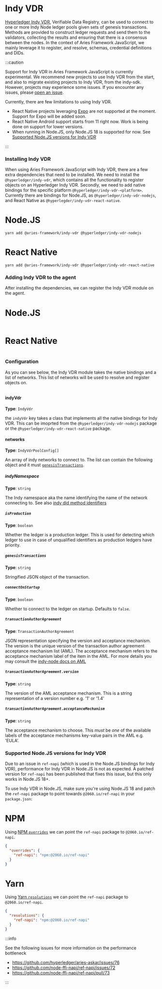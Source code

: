 # Indy VDR

[Hyperledger Indy VDR](https://github.com/hyperledger/indy-vdr), Verifiable Data Registry, can be used to connect to one or more Indy Node ledger pools given sets of genesis transactions. Methods are provided to construct ledger requests and send them to the validators, collecting the results and ensuring that there is a consensus between the nodes. In the context of Aries Framework JavaScript, we mainly leverage it to register, and resolve, schemas, credential definitions and DIDs.

:::caution

Support for Indy VDR in Aries Framework JavaScript is currently experimental. We recommend new projects to use Indy VDR from the start, and also to migrate existing projects to Indy VDR, from the indy-sdk. However, projects may experience some issues. If you encounter any issues, please [open an issue](https://github.com/hyperledger/aries-framework-javascript/issues/new).

Currently, there are few limitations to using Indy VDR.

- React Native projects leveraging [Expo](https://expo.dev) are not supported at the moment. Support for Expo will be added soon.
- React Native Android support starts from 11 right now. Work is being done on support for lower versions.
- When running in Node.JS, only Node.JS 18 is supported for now. See [Supported Node.JS versions for Indy VDR](#supported-nodejs-versions-for-indy-vdr)

:::

### Installing Indy VDR

When using Aries Framework JavaScript with Indy VDR, there are a few extra dependencies that need to be installed. We need to install the `@hyperledger/indy-vdr`, which contains all the functionality to register objects on an Hyperledger Indy VDR. Secondly, we need to add native bindings for the specific platform `@hyperledger/indy-vdr-<platform>`. Currently there are bindings for Node.JS, as `@hyperledger/indy-vdr-nodejs`, and React Native as `@hyperlegder/indy-vdr-react-native`.

<!--tabs-->

# Node.JS

```console
yarn add @aries-framework/indy-vdr @hyperledger/indy-vdr-nodejs
```

# React Native

```console
yarn add @aries-framework/indy-vdr @hyperledger/indy-vdr-react-native
```

<!--/tabs-->

### Adding Indy VDR to the agent

After installing the dependencies, we can register the Indy VDR module on the agent.

<!--tabs-->

# Node.JS

```typescript showLineNumbers set-up-indy-vdr.ts section-1

```

# React Native

```typescript showLineNumbers set-up-indy-vdr-rn.ts section-1

```

<!--/tabs-->

### Configuration

As you can see below, the Indy VDR module takes the native bindings and a list of networks. This list of networks will be used to resolve and register objects on.

```typescript typescript showLineNumbers set-up-indy-vdr-config.ts section-1

```

#### indyVdr

**Type**: `IndyVdr`

the `indyVdr` key takes a class that implements all the native bindings for Indy VDR. This can be imoprted from the `@hyperledger/indy-vdr-nodejs` package or the `@hyperledger/indy-vdr-react-native` package.

#### networks

**Type**: `IndyVdrPoolConfig[]`

An array of indy networks to connect to. The list can contain the following object and it must [`genesisTransactions`](#indyledgersgenesistransactions).

##### indyNamespace

**Type**: `string`

The Indy namespace aka the name identifying the name of the network connecting to. See also [indy did method identifiers](https://hyperledger.github.io/indy-did-method/#indy-did-method-identifiers)

##### `isProduction`

**Type**: `boolean`

Whether the ledger is a production ledger. This is used for detecting which ledger to use in case of unqualified identifiers as production ledgers have priority.

##### `genesisTransactions`

**Type**: `string`

Stringified JSON object of the transaction.

##### `connectOnStartup`

**Type**: `boolean`

Whether to connect to the ledger on startup. Defaults to `false`.

##### `transactionAuthorAgreement`

**Type**: `TransactionAuthorAgreement`

JSON representation specifying the version and acceptance mechanism. The version is the unique version of the transaction author agreement acceptance mechanism list (AML). The acceptance mechanism refers to the acceptance mechanism label of the item in the AML. For more details you may consult the [indy-node docs on AML](https://github.com/hyperledger/indy-node/blob/master/docs/source/transactions.md#transaction_author_agreement_aml)

##### `transactionAuthorAgreement.version`

**Type**: `string`

The version of the AML acceptance mechanism. This is a string representation of a version number e.g. '1' or '1.4'

##### `transactionAuthorAgreement.acceptanceMechanism`

**Type**: `string`

The acceptance mechanism to choose. This _must_ be _one_ of the available labels of the acceptance mechanisms key-value pairs in the AML e.g. 'EULA'.

### Supported Node.JS versions for Indy VDR

Due to an issue in `ref-napi` (which is used in the Node.JS bindings for Indy VDR), performance for Indy VDR in Node.JS is not as expected. A patched version for `ref-napi` has been published that fixes this issue, but this only works in Node.JS 18+.

To use Indy VDR in Node.JS, make sure you're using Node.JS 18 and patch the `ref-napi` package to point towards `@2060.io/ref-napi` in your `package.json`:

<!--tabs-->

# NPM

Using [NPM `overrides`](https://docs.npmjs.com/cli/v9/configuring-npm/package-json#overrides) we can point the `ref-napi` package to `@2060.io/ref-napi`.

```json
{
  "overrides": {
    "ref-napi": "npm:@2060.io/ref-napi"
  }
}
```

# Yarn

Using [Yarn `resolutions`](https://classic.yarnpkg.com/lang/en/docs/selective-version-resolutions/) we can point the `ref-napi` package to `@2060.io/ref-napi`.

```json
{
  "resolutions": {
    "ref-napi": "npm:@2060.io/ref-napi"
  }
}
```

<!--/tabs-->

:::info

See the following issues for more information on the performance bottleneck

- https://github.com/hyperledger/aries-askar/issues/76
- https://github.com/node-ffi-napi/ref-napi/issues/72
- https://github.com/node-ffi-napi/ref-napi/pull/73

:::
